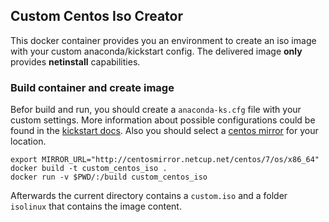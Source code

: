 ## Custom Centos Iso Creator
This docker container provides you an environment to create
an iso image with your custom anaconda/kickstart config.
The delivered image __only__ provides __netinstall__ capabilities.

### Build container and create image
Befor build and run, you should create a `anaconda-ks.cfg` file with your custom settings. More information about possible configurations could be found in the [kickstart docs](http://pykickstart.readthedocs.io/en/latest/kickstart-docs.html).
Also you should select a [centos mirror](https://www.centos.org/download/mirrors/) for your location.

    export MIRROR_URL="http://centosmirror.netcup.net/centos/7/os/x86_64"
    docker build -t custom_centos_iso .
    docker run -v $PWD/:/build custom_centos_iso

Afterwards the current directory contains a `custom.iso` and a folder
`isolinux` that contains the image content.
